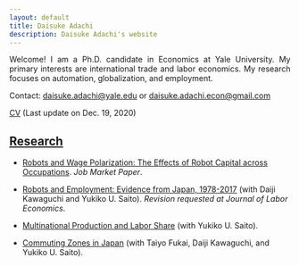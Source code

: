 ```yaml
---
layout: default
title: Daisuke Adachi
description: Daisuke Adachi's website
---
```


<p align="justify"> Welcome! I am a Ph.D. candidate in Economics at Yale University. My primary interests are international trade and labor economics. My research focuses on automation, globalization, and employment.</p>

<!--<p align="justify">I will join Aarhus University, Department of Economics and Business Economics, starting this Fall.</p>-->

Contact: [daisuke.adachi@yale.edu](mailto:daisuke.adachi@yale.edu) or [daisuke.adachi.econ@gmail.com](mailto:daisuke.adachi.econ@gmail.com)

[CV](assets/Daisuke_Adachi_CV_latest.pdf) (Last update on Dec. 19, 2020)

## [Research](./research.html)

- [Robots and Wage Polarization: The Effects of Robot Capital across Occupations](./assets/papers/draft_JMP_adachi_latest.pdf). *Job Market Paper*.




- [Robots and Employment: Evidence from Japan, 1978-2017](./assets/papers/robot_japan_latest.pdf) (with Daiji Kawaguchi and Yukiko U. Saito). *Revision requested at Journal of Labor Economics*.

  

- [Multinational Production and Labor Share](./assets/papers/multinational_thaiflood_latest.pdf) (with Yukiko U. Saito).

  

- [Commuting Zones in Japan](./assets/papers/commuting_zone_latest.pdf) (with Taiyo Fukai, Daiji Kawaguchi, and Yukiko U. Saito).

  

